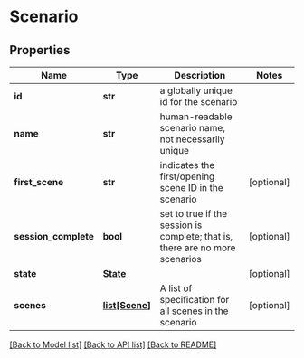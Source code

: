 # Scenario

## Properties
Name | Type | Description | Notes
------------ | ------------- | ------------- | -------------
**id** | **str** | a globally unique id for the scenario | 
**name** | **str** | human-readable scenario name, not necessarily unique | 
**first_scene** | **str** | indicates the first/opening scene ID in the scenario | [optional] 
**session_complete** | **bool** | set to true if the session is complete; that is, there are no more scenarios | [optional] 
**state** | [**State**](State.md) |  | [optional] 
**scenes** | [**list[Scene]**](Scene.md) | A list of specification for all scenes in the scenario | [optional] 

[[Back to Model list]](../README.md#documentation-for-models) [[Back to API list]](../README.md#documentation-for-api-endpoints) [[Back to README]](../README.md)


